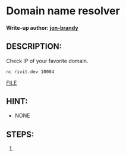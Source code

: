 # Domain name resolver
#### Write-up author: [jon-brandy](https://github.com/jon-brandy)
## DESCRIPTION:
Check IP of your favorite domain.

`nc rivit.dev 10004`

[FILE]()

## HINT:
- NONE
## STEPS:
1. 
